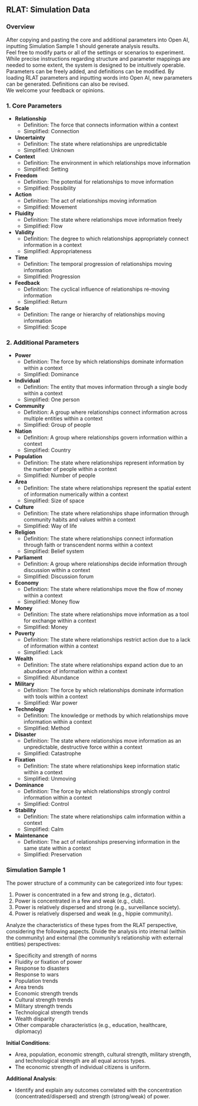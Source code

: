 ## RLAT: Simulation Data

### Overview
After copying and pasting the core and additional parameters into Open AI, inputting Simulation Sample 1 should generate analysis results.  
Feel free to modify parts or all of the settings or scenarios to experiment. While precise instructions regarding structure and parameter mappings are needed to some extent, the system is designed to be intuitively operable.  
Parameters can be freely added, and definitions can be modified. By loading RLAT parameters and inputting words into Open AI, new parameters can be generated. Definitions can also be revised.  
We welcome your feedback or opinions.

### 1. Core Parameters

- **Relationship**  
  - Definition: The force that connects information within a context  
  - Simplified: Connection
- **Uncertainty**  
  - Definition: The state where relationships are unpredictable  
  - Simplified: Unknown
- **Context**  
  - Definition: The environment in which relationships move information  
  - Simplified: Setting
- **Freedom**  
  - Definition: The potential for relationships to move information  
  - Simplified: Possibility
- **Action**  
  - Definition: The act of relationships moving information  
  - Simplified: Movement
- **Fluidity**  
  - Definition: The state where relationships move information freely  
  - Simplified: Flow
- **Validity**  
  - Definition: The degree to which relationships appropriately connect information in a context  
  - Simplified: Appropriateness
- **Time**  
  - Definition: The temporal progression of relationships moving information  
  - Simplified: Progression
- **Feedback**  
  - Definition: The cyclical influence of relationships re-moving information  
  - Simplified: Return
- **Scale**  
  - Definition: The range or hierarchy of relationships moving information  
  - Simplified: Scope

### 2. Additional Parameters

- **Power**  
  - Definition: The force by which relationships dominate information within a context  
  - Simplified: Dominance
- **Individual**  
  - Definition: The entity that moves information through a single body within a context  
  - Simplified: One person
- **Community**  
  - Definition: A group where relationships connect information across multiple entities within a context  
  - Simplified: Group of people
- **Nation**  
  - Definition: A group where relationships govern information within a context  
  - Simplified: Country
- **Population**  
  - Definition: The state where relationships represent information by the number of people within a context  
  - Simplified: Number of people
- **Area**  
  - Definition: The state where relationships represent the spatial extent of information numerically within a context  
  - Simplified: Size of space
- **Culture**  
  - Definition: The state where relationships shape information through community habits and values within a context  
  - Simplified: Way of life
- **Religion**  
  - Definition: The state where relationships connect information through faith or transcendent norms within a context  
  - Simplified: Belief system
- **Parliament**  
  - Definition: A group where relationships decide information through discussion within a context  
  - Simplified: Discussion forum
- **Economy**  
  - Definition: The state where relationships move the flow of money within a context  
  - Simplified: Money flow
- **Money**  
  - Definition: The state where relationships move information as a tool for exchange within a context  
  - Simplified: Money
- **Poverty**  
  - Definition: The state where relationships restrict action due to a lack of information within a context  
  - Simplified: Lack
- **Wealth**  
  - Definition: The state where relationships expand action due to an abundance of information within a context  
  - Simplified: Abundance
- **Military**  
  - Definition: The force by which relationships dominate information with tools within a context  
  - Simplified: War power
- **Technology**  
  - Definition: The knowledge or methods by which relationships move information within a context  
  - Simplified: Method
- **Disaster**  
  - Definition: The state where relationships move information as an unpredictable, destructive force within a context  
  - Simplified: Catastrophe
- **Fixation**  
  - Definition: The state where relationships keep information static within a context  
  - Simplified: Unmoving
- **Dominance**  
  - Definition: The force by which relationships strongly control information within a context  
  - Simplified: Control
- **Stability**  
  - Definition: The state where relationships calm information within a context  
  - Simplified: Calm
- **Maintenance**  
  - Definition: The act of relationships preserving information in the same state within a context  
  - Simplified: Preservation

### Simulation Sample 1

The power structure of a community can be categorized into four types:
1. Power is concentrated in a few and strong (e.g., dictator).
2. Power is concentrated in a few and weak (e.g., club).
3. Power is relatively dispersed and strong (e.g., surveillance society).
4. Power is relatively dispersed and weak (e.g., hippie community).

Analyze the characteristics of these types from the RLAT perspective, considering the following aspects. Divide the analysis into internal (within the community) and external (the community’s relationship with external entities) perspectives:
- Specificity and strength of norms
- Fluidity or fixation of power
- Response to disasters
- Response to wars
- Population trends
- Area trends
- Economic strength trends
- Cultural strength trends
- Military strength trends
- Technological strength trends
- Wealth disparity
- Other comparable characteristics (e.g., education, healthcare, diplomacy)

**Initial Conditions**:
- Area, population, economic strength, cultural strength, military strength, and technological strength are all equal across types.
- The economic strength of individual citizens is uniform.

**Additional Analysis**:
- Identify and explain any outcomes correlated with the concentration (concentrated/dispersed) and strength (strong/weak) of power.
